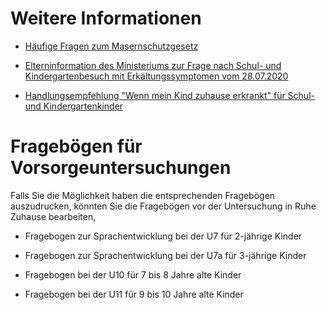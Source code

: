# Weitere Informationen

* [Häufige Fragen zum Masernschutzgesetz](https://www.masernschutz.de/fileadmin/Masernschutzgesetz/Downloads/01-Merkblatt-Masernschutzgesetz-Eltern-VR4.pdf)

* [Elterninformation des Ministeriums zur Frage nach Schul- und Kindergartenbesuch mit Erkältungssymptomen vom 28.07.2020](https://www.mkffi.nrw/sites/default/files/asset/document/20200728_offizielle_information_land_nrw_krankheitssymptome.pdf)

* [Handlungsempfehlung "Wenn mein Kind zuhause erkrankt" für Schul- und Kindergartenkinder](https://www.schulministerium.nrw.de/themen/schulsystem/elterninfo-wenn-mein-kind-zuhause-erkrankt-handlungsempfehlung)



# Fragebögen für Vorsorgeuntersuchungen

Falls Sie die Möglichkeit haben die entsprechenden Fragebögen auszudrucken, könnten Sie die Fragebögen vor der Untersuchung in Ruhe Zuhause bearbeiten, 

* Fragebogen zur Sprachentwicklung bei der U7 für 2-jährige Kinder

* Fragebogen zur Sprachentwicklung bei der U7a für 3-jährige Kinder 

* Fragebogen bei der U10 für 7 bis 8 Jahre alte Kinder

* Fragebogen bei der U11 für 9 bis 10 Jahre alte Kinder

